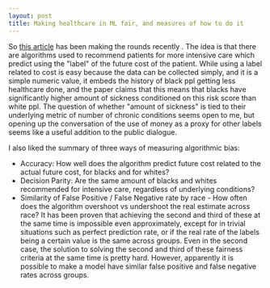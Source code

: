 ```yaml
---
layout: post
title: Making healthcare in ML fair, and measures of how to do it
---
```


So [this article](https://science.sciencemag.org/content/sci/366/6464/447.full.pdf) has been making the rounds recently . The idea is that there are algorithms used to recommend patients for more intensive care which predict using the "label" of the future cost of the patient.  While using a label related to cost is easy because the data can be collected simply, and it is a simple numeric value, it embeds the history of black ppl getting less healthcare done, and the paper claims that this means that blacks have significantly higher amount of sickness conditioned on this risk score than white ppl. The question of whether "amount of sickness" is tied to their underlying metric of number of chronic conditions seems open to me, but opening up the conversation of the use of money as a proxy for other labels seems like a useful addition to the public dialogue.

I also liked the summary of three ways of measuring algorithmic bias:
* Accuracy: How well does the algorithm predict future cost related to the actual future cost, for blacks and for whites?
* Decision Parity: Are the same amount of blacks and whites recommended for intensive care, regardless of underlying conditions?
* Similarity of False Positive / False Negative rate by race - How often does the algorithm overshoot vs undershoot the real estimate across race?
It has been proven that achieving the second and third of these at the same time is impossible even approximately, except for in trivial situations such as perfect prediction rate, or if the real rate of the labels being a certain value is the same across groups. Even in the second case, the solution to solving the second and third of these fairness criteria at the same time is pretty hard. However, apparently it is possible to make a model have similar false positive and false negative rates across groups.
